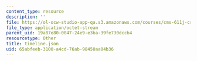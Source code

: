 ```yaml
---
content_type: resource
description: ''
file: https://ol-ocw-studio-app-qa.s3.amazonaws.com/courses/cms-611j-creating-video-games-fall-2014/65abfeeb3100a4cd76ab98450aa04b36_timeline.json
file_type: application/octet-stream
parent_uid: 19a87e80-0047-24e9-e3ba-39fe730dccb4
resourcetype: Other
title: timeline.json
uid: 65abfeeb-3100-a4cd-76ab-98450aa04b36
---
```

